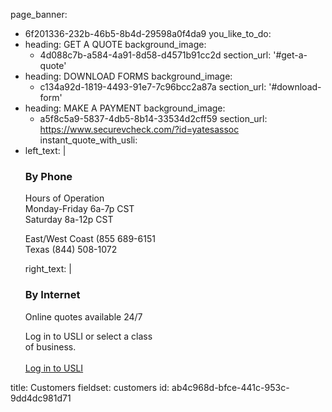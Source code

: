 page_banner:
  - 6f201336-232b-46b5-8b4d-29598a0f4da9
you_like_to_do:
  - 
    heading: GET A QUOTE
    background_image:
      - 4d088c7b-a584-4a91-8d58-d4571b91cc2d
    section_url: '#get-a-quote'
  - 
    heading: DOWNLOAD FORMS
    background_image:
      - c134a92d-1819-4493-91e7-7c96bcc2a87a
    section_url: '#download-form'
  - 
    heading: MAKE A PAYMENT
    background_image:
      - a5f8c5a9-5837-4db5-8b14-33534d2cff59
    section_url: https://www.securevcheck.com/?id=yatesassoc
instant_quote_with_usli:
  - 
    left_text: |
      <h3>By Phone</h3>
      <p>Hours of Operation<br>
      Monday-Friday 6a-7p CST<br>
      Saturday 8a-12p CST
      </p>
      <p>East/West Coast (855 689-6151<br>
      Texas (844) 508-1072
      </p>
    right_text: |
      <h3>By Internet</h3>
      <p>Online quotes available 24/7
      </p>
      <p>Log in to USLI or select a class<br> of business.<br><br>
      <a href="https://secure.usli.com/RetailQuote/RetailLogin.aspx" class="btn btn-success btn-log">Log in to USLI</a>
      </p>
title: Customers
fieldset: customers
id: ab4c968d-bfce-441c-953c-9dd4dc981d71
